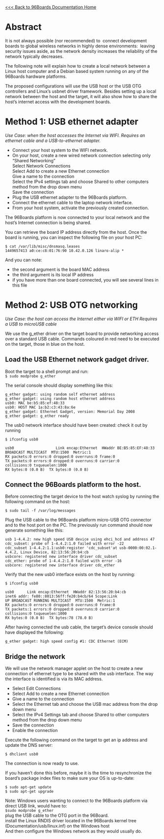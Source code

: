 
[<<< Back to 96Boards Documentation Home](https://github.com/96boards/documentation/wiki)


# Abstract

It is not always possible (nor recommended) to  connect development boards to global wireless networks in highly dense environments:  leaving security issues aside, as the network density increases the reliability of the network typically decreases.  

The following note will explain how to create a local network between a Linux host computer and a Debian based system running on any of the 96Boards hardware platforms. 

The proposed configurations will use the USB host or the USB OTG controllers and Linux’s usbnet driver framework. Besides setting up a local network between the host and the target, it will also show how to share the host’s internet access with the development boards.

# Method 1: USB ethernet adapter

_Use Case: when the host accesses the Internet via WIFI._
_Requires an ethernet cable and a USB-to-ethernet adapter._


* Connect your host system to the WIFI network.
* On your host, create a new wired network connection selecting only “Shared Networking”<br />
  Select Network Connections <br />
  Select Add to create a new Ethernet connection  <br />
  Give a name to the connection  <br />
  Select the IPv4 settings tab and choose Shared to other computers method from the drop down menu <br />
  Save the connection <br />
* Plug the USB ethernet adapter to the 96Boards platform.
* Connect the ethernet cable to the laptop network interface.
* From your host system, activate the previously created connection.

The 96Boards platform is now connected to your local network and the host’s Internet connection is being shared.

You can retrieve the board IP address directly from the host. Once the board is running, you can inspect the following file on your host PC:

    $ cat /var/lib/misc/dnsmasq.leases 
    1449657413 a0:ce:c8:01:76:90 10.42.0.126 linaro-alip *

And you can note:
* the second argument is the board MAC address
* the third argument is its local IP address
* if you have more than one board connected, you will see several lines in this file

# Method 2: USB OTG networking

_Use Case: the host can access the Internet either via WIFI or ETH_
_Requires a USB to microUSB cable_

We use the g_ether driver on the target board to provide networking access over a standard USB cable. Commands coloured in red need to be executed on the target, those in blue on the host.

## Load the USB Ethernet network gadget driver.

Boot the target to a shell prompt and run: <br />
`$ sudo modprobe g_ether`

The serial console should display something like this:

`g_ether gadget: using random self ethernet address` <br />
	`g_ether gadget: using random host ethernet address` <br />
	`usb0: MAC be:b5:85:ef:48:33` <br />
	`usb0: HOST MAC 1a:b2:c3:43:8a:6e` <br />
	`g_ether gadget: Ethernet Gadget, version: Memorial Day 2008` <br />
	`g_ether gadget: g_ether ready` <br />

The usb0 network interface should have been created: check it out by running <br />

`$ ifconfig usb0` <br />

`usb0  	                Link encap:Ethernet  HWaddr BE:B5:85:EF:48:33  `<br />
       			`BROADCAST MULTICAST  MTU:1500  Metric:1`<br />
			`RX packets:0 errors:0 dropped:0 overruns:0 frame:0`<br />
			`TX packets:0 errors:0 dropped:0 overruns:0 carrier:0`<br />
			`collisions:0 txqueuelen:1000 `<br />
			`RX bytes:0 (0.0 B)  TX bytes:0 (0.0 B)`<br />

## Connect the 96Boards platform to the host.

Before connecting the target device to the host watch syslog by running the following command on the host:<br />

`$ sudo tail -f /var/log/messages `<br />

Plug the USB cable to the 96Boards platform micro-USB OTG connector and to the host port on the PC. The previously run command should now generate something like this:<br />

`usb 1-4.4.2: new high speed USB device using ehci_hcd and address 47`<br />
	`cdc_subset: probe of 1-4.4.2:1.0 failed with error -22`<br />
	`cdc_subset 1-4.4.2:1.1:usb0:register 'cdc_subset'at usb-0000:00:02.1-4.4.2, Linux Device, 82:13:56:20:b4:cb`<br />
	`usbcore: registered new interface driver cdc_subset`<br />
	`cdc_ether: probe of 1-4.4.2:1.0 failed with error -16`<br />
	`usbcore: registered new interface driver cdc_ether`<br />

Verify that the new usb0 interface exists on the host by running:<br />

`$ ifconfig usb0`<br />

`usb0      Link encap:Ethernet  HWaddr 82:13:56:20:b4:cb  `<br />
          `inet6 addr: fe80::8013:56ff:fe20:b4cb/64 Scope:Link`<br />
          `UP BROADCAST RUNNING MULTICAST  MTU:1500  Metric:1`<br />
          `RX packets:0 errors:0 dropped:0 overruns:0 frame:0`<br />
          `TX packets:1 errors:0 dropped:0 overruns:0 carrier:0`<br />
          `collisions:0 txqueuelen:1000 `<br />
          `RX bytes:0 (0.0 B)  TX bytes:78 (78.0 B)`<br />

After having connected the usb cable, the target’s device console should have displayed the following:<br />

`g_ether gadget: high speed config #1: CDC Ethernet (ECM)`<br />

## Bridge the network

We will use the network manager applet on the host to create a new connection of ethernet type to be shared with the usb interface. The way the interface is identified is via its MAC address.

* Select Edit Connections
* Select Add to create a new Ethernet connection
* Give a name to the connection
* Select the Ethernet tab and choose the USB mac address from the drop down menu
* Select the IPv4 Settings tab and choose Shared to other computers method from the drop down menu
* Save the connection
* Enable the connection

Execute the following command on the target to get an ip address and update the DNS server:

	$ dhclient usb0

The connection is now ready to use.

If you haven’t done this before, maybe it is the time to resynchronize the board’s package index files to make sure your OS is up-to-date:
	
	$ sudo apt-get update
	$ sudo apt-get upgrade


Note: Windows users wanting to connect to the 96Boards platform via direct USB link, would have to:  
`$sudo modprobe g_ether` <br />
plug the USB cable to the OTG port in the 96Board. <br />
install the Linux RNDIS driver located in the 96Boards kernel tree (Documentation/usb/linux.inf) on the Windows host <br />
And then configure the Windows network as they would usually do.
